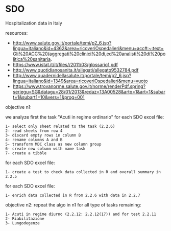 # SDO
Hospitalization data in Italy

resources:  

- http://www.salute.gov.it/portale/temi/p2_6.jsp?lingua=italiano&id=4362&area=ricoveriOspedalieri&menu=acc#:~:text=Gli%20ACC%20(aggregati%20clinici%20di,ed%20analisti%20di%20politica%20sanitaria.
- https://www.istat.it/it/files//2011/03/glossario1.pdf
- http://www.quotidianosanita.it/allegati/allegato9532784.pdf
- http://www.quadernidellasalute.it/portale/temi/p2_6.jsp?lingua=italiano&id=1349&area=ricoveriOspedalieri&menu=vuoto
- https://www.trovanorme.salute.gov.it/norme/renderPdf.spring?seriegu=SG&datagu=28/01/2013&redaz=13A00528&artp=1&art=1&subart=1&subart1=10&vers=1&prog=001


objective n1: 

we analyze first the task "Acuti in regime ordinario" 
for each SDO excel file:  

    1- select only sheet related to the task (2.2.6)
    2- read sheets from row 4  
    3- discard empty rows in column B  
    4- rename columns A and B  
    5- transform MDC class as new column group  
    6- create new column with name task
    7- create a tibble

for each SDO excel file:

    1- create a test to check data collected in R and overall summary in 2.2.5
    
for each SDO excel file:

    1- enrich data collected in R from 2.2.6 with data in 2.2.7
    

objective n2:
repeat the algo in n1 for all type of tasks remaining:  

    1- Acuti in regime diurno (2.2.12: 2.2.12(17)) and for test 2.2.11
    2- Riabilitazione  
    3- Lungodegenze
    
 
